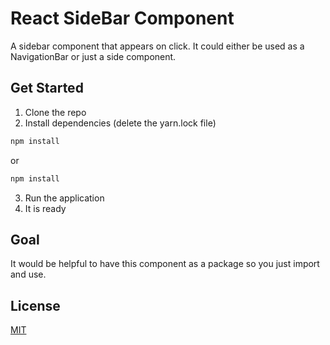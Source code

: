 # React SideBar Component

A sidebar component that appears on click. It could either be used as a NavigationBar or just a side component.

## Get Started

1. Clone the repo
2. Install dependencies (delete the yarn.lock file)

```bash
npm install 
```
or 

```bash
npm install 
```
3. Run the application
4. It is ready

## Goal
It would be helpful to have this component as a package so you just import and use.


## License
[MIT](https://choosealicense.com/licenses/mit/)